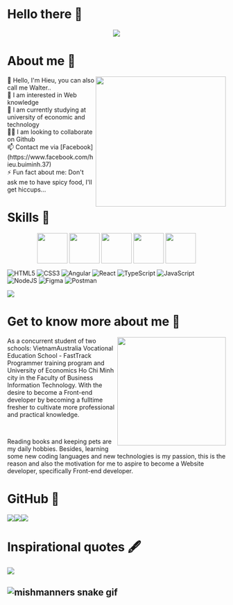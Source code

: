 # Hello there 👋

<div align='center'><img src="https://i.postimg.cc/nnMr1ydF/My-CV.png"/></div>

# About me 🔮
<img align="right" width="300" src="https://64.media.tumblr.com/0ef33bc5da2302250e8e957b5d82b1dd/dd627f1450762e3c-62/s640x960/a8b1ac295bc748f3541f0aed7a5a85a365794bd2.gif"/>
👋 Hello, I'm Hieu, you can also call me Walter..<br>
👀 I am interested in Web knowledge<br>
🌱 I am currently studying at university of economic and technology<br>
🐱‍👓 I am looking to collaborate on Github<br>
📫 Contact me via [Facebook](https://www.facebook.com/hieu.buiminh.37)<br>
⚡ Fun fact about me: Don't ask me to have spicy food, I'll get hiccups...
  

<!-- ## 🌐 Socials:
[![Facebook](https://img.shields.io/badge/Facebook-%231877F2.svg?logo=Facebook&logoColor=white)](https://facebook.com/https://www.facebook.com/hieu.buiminh.37) -->

# Skills 🥊
<div align="center">
<img align="center" height="70" src="https://s10.gifyu.com/images/AA_Bugcat_Wiggle61094102e3eba97663.gif"/>
<img align="center" height="70" src="https://s10.gifyu.com/images/bugcat_hyper898dfe0819b6d7de9c.gif"/>
<img align="center" height="70" src="https://s10.gifyu.com/images/0j2_capoo_king91959da4846a642c.gif"/>
<img align="center" height="70" src="https://s10.gifyu.com/images/BugCatEly69490632a04b288e.gif"/>
<img align="center" height="70" src="https://s10.gifyu.com/images/rainbowcatdancinb9bf516169e56640.gif"/>
</div>

![HTML5](https://img.shields.io/badge/html5-%23E34F26.svg?style=for-the-badge&logo=html5&logoColor=white) ![CSS3](https://img.shields.io/badge/css3-%231572B6.svg?style=for-the-badge&logo=css3&logoColor=white) ![Angular](https://img.shields.io/badge/angular-%23DD0031.svg?style=for-the-badge&logo=angular&logoColor=white) ![React](https://img.shields.io/badge/react-%2320232a.svg?style=for-the-badge&logo=react&logoColor=%2361DAFB) ![TypeScript](https://img.shields.io/badge/typescript-%23007ACC.svg?style=for-the-badge&logo=typescript&logoColor=white) ![JavaScript](https://img.shields.io/badge/javascript-%23323330.svg?style=for-the-badge&logo=javascript&logoColor=%23F7DF1E) ![NodeJS](https://img.shields.io/badge/node.js-6DA55F?style=for-the-badge&logo=node.js&logoColor=white) 	![Figma](https://img.shields.io/badge/figma-%23F24E1E.svg?style=for-the-badge&logo=figma&logoColor=white) ![Postman](https://img.shields.io/badge/Postman-FF6C37?style=for-the-badge&logo=postman&logoColor=white)

[![](https://visitcount.itsvg.in/api?id=cowabunga888&icon=7&color=0)](https://visitcount.itsvg.in)

# Get to know more about me 🤡
<img align="right" height="250" src="https://s2.gifyu.com/images/duck.gif"/>

<p> As a concurrent student of two schools: VietnamAustralia Vocational Education School - FastTrack Programmer training program and University of Economics Ho Chi Minh city in the Faculty of Business Information Technology. With the desire to become a Front-end developer by becoming a fulltime fresher to cultivate more professional and practical knowledge.</p></br>
<p>Reading books and keeping pets are my daily hobbies. Besides, learning some new coding languages and new technologies is my passion, this is the reason and also the motivation for me to aspire to become a Website developer, specifically Front-end developer.</p>


# GitHub 📌
<!-- ![](https://github-readme-stats.vercel.app/api?username=cowabunga888&theme=tokyonight&hide_border=false&include_all_commits=false&count_private=false)<br/>
![](https://github-readme-streak-stats.herokuapp.com/?user=cowabunga888&theme=tokyonight&hide_border=false)<br/>
![](https://github-readme-stats.vercel.app/api/top-langs/?username=cowabunga888&theme=tokyonight&hide_border=false&include_all_commits=false&count_private=false&layout=compact) -->

<div align="center">
  <div style="display: flex;">
    <img src="https://github-readme-stats.vercel.app/api?username=cowabunga888&theme=tokyonight&hide_border=false&include_all_commits=false&count_private=false" />
    <img src="https://github-readme-streak-stats.herokuapp.com/?user=cowabunga888&theme=tokyonight&hide_border=false"/>
    <img src="https://github-readme-stats.vercel.app/api/top-langs/?username=cowabunga888&theme=tokyonight&hide_border=false&include_all_commits=false&count_private=false&layout=compact"/>
  </div>
</div>

# Inspirational quotes 🖋
<div align="center">
  <div style="display: flex;">
    <img src="https://quotes-github-readme.vercel.app/api?type=vetical&theme=merko" />
  </div>
</div>

![mishmanners snake gif](https://github.com/cowabunga888/Cowabunga888/blob/output/github-contribution-grid-snake.svg)
---

<!-- Proudly created with GPRM ( https://gprm.itsvg.in ) -->
